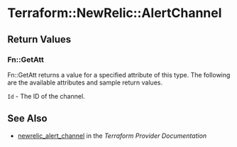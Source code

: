 # Terraform::NewRelic::AlertChannel



## Return Values

### Fn::GetAtt

Fn::GetAtt returns a value for a specified attribute of this type. The following are the available attributes and sample return values.

`Id` - The ID of the channel.

## See Also

* [newrelic_alert_channel](https://www.terraform.io/docs/providers/newrelic/r/alert_channel.html) in the _Terraform Provider Documentation_